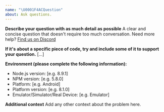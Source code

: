 ```yaml
---
name: "\U0001F4ACQuestion"
about: Ask questions.
---
```


**Describe your question with as much detail as possible**
A clear and concise question that doesn't require too much conversation. Need more help? [Find us on Discord](https://discord.webdriver.io)

**If it's about a specific piece of code, try and include some of it to support your question.**
[...]

**Environment (please complete the following information):**

- Node.js version: [e.g. 8.9.1]
- NPM version: [e.g. 5.8.0]
- Platform: [e.g. Android]
- Platform version: [e.g. 8.1.0]
- Emulator/Simulator/Real Device: [e.g. Emulator]

**Additional context**
Add any other context about the problem here.
